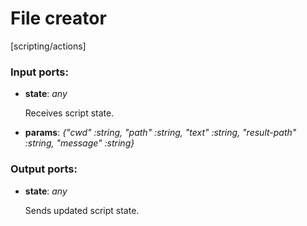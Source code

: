 # File creator

[scripting/actions]

### Input ports:

* __state__: _any_

    Receives script state.



* __params__: _{"cwd" :string, "path" :string, "text" :string, "result-path" :string, "message" :string}_



### Output ports:

* __state__: _any_

    Sends updated script state.




